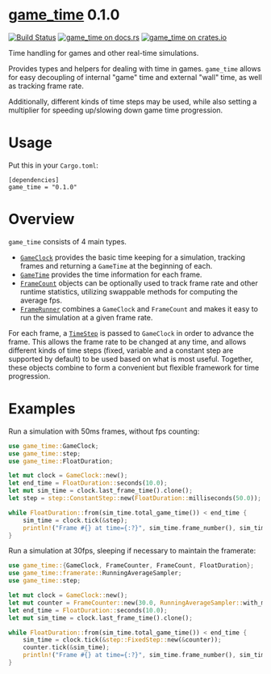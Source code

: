 [game_time](https://docs.rs/game_time) 0.1.0
======================
[![Build Status](https://travis-ci.org/tylerreisinger/rust-game-time.svg?branch=master)](https://travis-ci.org/tylerreisinger/rust-game-time)
[![game_time on docs.rs][docsrs-image]][docsrs]
[![game_time on crates.io][crates-image]][crates]

[docsrs-image]: https://docs.rs/game_time/badge.svg
[docsrs]: https://docs.rs/game_time/0.1.0/
[crates-image]: https://img.shields.io/crates/v/game_time.svg
[crates]: https://crates.io/crates/game_time

Time handling for games and other real-time simulations.

Provides types and helpers for dealing with time in games. `game_time` allows for
easy decoupling of internal "game" time and external "wall" time, as well as tracking
frame rate.

Additionally, different kinds of time steps may be used, while also setting a multiplier
for speeding up/slowing down game time progression.

# Usage
Put this in your `Cargo.toml`:

```toml,ignore
[dependencies]
game_time = "0.1.0"
```

# Overview

`game_time` consists of 4 main types.

- [`GameClock`](clock/struct.GameClock.html) provides the basic time keeping for a simulation,
  tracking frames and returning a `GameTime` at the beginning of each.
- [`GameTime`](clock/struct.GameTime.html) provides the time information for each frame.
- [`FrameCount`](framerate/counter/struct.FrameCount.html) objects can be optionally used to track
  frame rate and other runtime statistics, utilizing swappable methods for computing the
  average fps.
- [`FrameRunner`](runner/struct.FrameRunner.html) combines a `GameClock` and `FrameCount` and
  makes it easy to run the simulation at a given frame rate.

For each frame, a [`TimeStep`](step/trait.TimeStep.html) is passed to `GameClock` in order
to advance the frame. This allows the frame rate to be changed at any time, and allows different
kinds of time steps (fixed, variable and a constant step are supported by default) to be used
based on what is most useful. Together, these objects combine to form a convenient but
flexible framework for time progression.

# Examples

Run a simulation with 50ms frames, without fps counting:

```rust
use game_time::GameClock;
use game_time::step;
use game_time::FloatDuration;

let mut clock = GameClock::new();
let end_time = FloatDuration::seconds(10.0);
let mut sim_time = clock.last_frame_time().clone();
let step = step::ConstantStep::new(FloatDuration::milliseconds(50.0));

while FloatDuration::from(sim_time.total_game_time()) < end_time {
    sim_time = clock.tick(&step);
    println!("Frame #{} at time={:?}", sim_time.frame_number(), sim_time.total_game_time());
}
```

Run a simulation at 30fps, sleeping if necessary to maintain the framerate:

```rust
use game_time::{GameClock, FrameCounter, FrameCount, FloatDuration};
use game_time::framerate::RunningAverageSampler;
use game_time::step;

let mut clock = GameClock::new();
let mut counter = FrameCounter::new(30.0, RunningAverageSampler::with_max_samples(60));
let end_time = FloatDuration::seconds(10.0);
let mut sim_time = clock.last_frame_time().clone();

while FloatDuration::from(sim_time.total_game_time()) < end_time {
    sim_time = clock.tick(&step::FixedStep::new(&counter));
    counter.tick(&sim_time);
    println!("Frame #{} at time={:?}", sim_time.frame_number(), sim_time.total_game_time());
}
```

